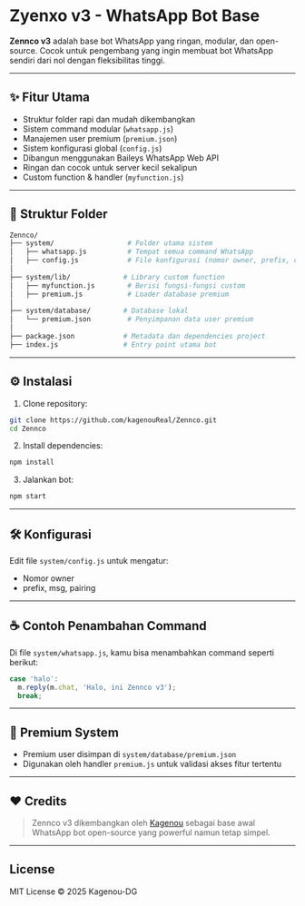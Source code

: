 # Zyenxo v3 - WhatsApp Bot Base

**Zennco v3** adalah base bot WhatsApp yang ringan, modular, dan open-source. Cocok untuk pengembang yang ingin membuat bot WhatsApp sendiri dari nol dengan fleksibilitas tinggi.

---

## ✨ Fitur Utama

- Struktur folder rapi dan mudah dikembangkan
- Sistem command modular (`whatsapp.js`)
- Manajemen user premium (`premium.json`)
- Sistem konfigurasi global (`config.js`)
- Dibangun menggunakan Baileys WhatsApp Web API
- Ringan dan cocok untuk server kecil sekalipun
- Custom function & handler (`myfunction.js`)

---

## 🧾 Struktur Folder

```bash
Zennco/
├── system/                  # Folder utama sistem
│   ├── whatsapp.js          # Tempat semua command WhatsApp
│   ├── config.js            # File konfigurasi (nomor owner, prefix, dll)
│
├── system/lib/             # Library custom function
│   ├── myfunction.js        # Berisi fungsi-fungsi custom
│   ├── premium.js           # Loader database premium
│
├── system/database/        # Database lokal
│   └── premium.json         # Penyimpanan data user premium
│
├── package.json            # Metadata dan dependencies project
├── index.js                # Entry point utama bot
```

---

## ⚙️ Instalasi

1. Clone repository:
```bash
git clone https://github.com/kagenouReal/Zennco.git
cd Zennco
```

2. Install dependencies:
```bash
npm install
```

3. Jalankan bot:
```bash
npm start
```

---

## 🛠 Konfigurasi

Edit file `system/config.js` untuk mengatur:
- Nomor owner
- prefix, msg, pairing

---

## ☕ Contoh Penambahan Command

Di file `system/whatsapp.js`, kamu bisa menambahkan command seperti berikut:

```js
case 'halo':
  m.reply(m.chat, 'Halo, ini Zennco v3');
  break;
```

---

## 🔐 Premium System

- Premium user disimpan di `system/database/premium.json`
- Digunakan oleh handler `premium.js` untuk validasi akses fitur tertentu

---

## ❤️ Credits

> Zennco v3 dikembangkan oleh [Kagenou](https://github.com/kagenouReal) sebagai base awal WhatsApp bot open-source yang powerful namun tetap simpel.

---

## License

MIT License © 2025 Kagenou-DG

